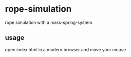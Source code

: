# rope-simulation
rope simulation with a mass-spring-system

## usage
open index.html in a modern browser and move your mouse

